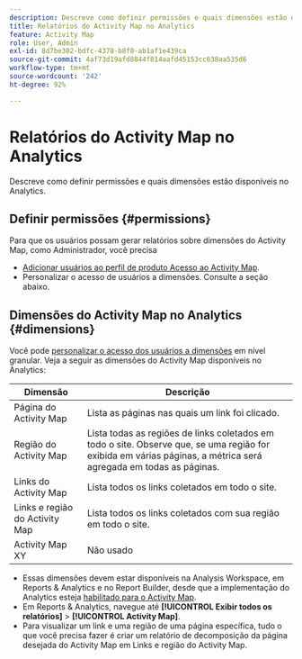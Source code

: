 ```yaml
---
description: Descreve como definir permissões e quais dimensões estão disponíveis no Analytics.
title: Relatórios do Activity Map no Analytics
feature: Activity Map
role: User, Admin
exl-id: 8d7be302-bdfc-4370-b8f0-ab1af1e439ca
source-git-commit: 4af73d19afd8844f814aafd45153cc638aa535d6
workflow-type: tm+mt
source-wordcount: '242'
ht-degree: 92%

---
```


# Relatórios do Activity Map no Analytics

Descreve como definir permissões e quais dimensões estão disponíveis no Analytics.

## Definir permissões {#permissions}

Para que os usuários possam gerar relatórios sobre dimensões do Activity Map, como Administrador, você precisa

* [Adicionar usuários ao perfil de produto Acesso ao Activity Map](/help/analyze/activity-map/activitymap-getting-started/activitymap-enable.md).
* Personalizar o acesso de usuários a dimensões. Consulte a seção abaixo.

## Dimensões do Activity Map no Analytics {#dimensions}

Você pode [personalizar o acesso dos usuários a dimensões](https://experienceleague.adobe.com/docs/analytics/admin/user-product-management/customize-report-access/groups-dimensions.html) em nível granular. Veja a seguir as dimensões do Activity Map disponíveis no Analytics:

| Dimensão | Descrição |
|---|---|
| Página do Activity Map | Lista as páginas nas quais um link foi clicado. |
| Região do Activity Map | Lista todas as regiões de links coletados em todo o site. Observe que, se uma região for exibida em várias páginas, a métrica será agregada em todas as páginas. |
| Links do Activity Map | Lista todos os links coletados em todo o site. |
| Links e região do Activity Map | Lista todos os links coletados com sua região em todo o site. |
| Activity Map XY | Não usado |

* Essas dimensões devem estar disponíveis na Analysis Workspace, em Reports &amp; Analytics e no Report Builder, desde que a implementação do Analytics esteja [habilitado para o Activity Map](/help/analyze/activity-map/activitymap-getting-started/activitymap-enable.md).
* Em Reports &amp; Analytics, navegue até **[!UICONTROL Exibir todos os relatórios]** > **[!UICONTROL Activity Map]**.
* Para visualizar um link e uma região de uma página específica, tudo o que você precisa fazer é criar um relatório de decomposição da página desejada do Activity Map em Links e região do Activity Map.
